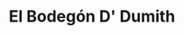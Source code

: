 ---
title: "El Bodegón D' Dumith"
url: /ciudad-guayana-puerto-ordaz/el-bodegon-d-dumith/
shop: Spirituosen
---